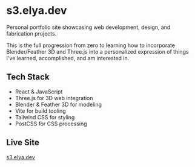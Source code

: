 # s3.elya.dev

Personal portfolio site showcasing web development, design, and fabrication projects.

This is the full progression from zero to learning how to incorporate Blender/Feather 3D and Three.js into a personalized expression of things I've learned, accomplished, and am interested in.

## Tech Stack
- React & JavaScript
- Three.js for 3D web integration
- Blender & Feather 3D for modeling
- Vite for build tooling
- Tailwind CSS for styling
- PostCSS for CSS processing

## Live Site
[s3.elya.dev](https://s3.elya.dev)
